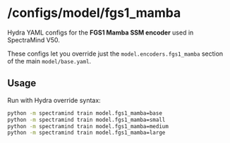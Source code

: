 # /configs/model/fgs1_mamba

Hydra YAML configs for the **FGS1 Mamba SSM encoder** used in SpectraMind V50.

These configs let you override just the `model.encoders.fgs1_mamba` section of the main `model/base.yaml`.

## Usage

Run with Hydra override syntax:
```bash
python -m spectramind train model.fgs1_mamba=base
python -m spectramind train model.fgs1_mamba=small
python -m spectramind train model.fgs1_mamba=medium
python -m spectramind train model.fgs1_mamba=large
